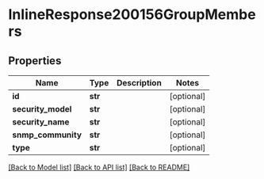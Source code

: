 # InlineResponse200156GroupMembers

## Properties
Name | Type | Description | Notes
------------ | ------------- | ------------- | -------------
**id** | **str** |  | [optional] 
**security_model** | **str** |  | [optional] 
**security_name** | **str** |  | [optional] 
**snmp_community** | **str** |  | [optional] 
**type** | **str** |  | [optional] 

[[Back to Model list]](../README.md#documentation-for-models) [[Back to API list]](../README.md#documentation-for-api-endpoints) [[Back to README]](../README.md)

